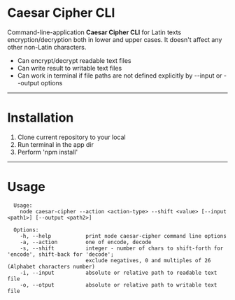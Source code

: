 # Caesar Cipher CLI

Command-line-application __Caesar Cipher CLI__ for Latin texts encryption/decryption both in lower and upper cases.
It doesn't affect any other non-Latin characters. 
* Can encrypt/decrypt readable text files
* Can write result to writable text files
* Can work in terminal if file paths are not defined explicitly by --input or --output options 

---

# Installation

1. Clone current repository to your local 
2. Run terminal in the app dir
3. Perform 'npm install' 

---

# Usage

```
  Usage: 
    node caesar-cipher --action <action-type> --shift <value> [--input <path1>] [--output <path2>]

  Options:
    -h, --help           print node caesar-cipher command line options
    -a, --action         one of encode, decode
    -s, --shift          integer - number of chars to shift-forth for 'encode', shift-back for 'decode'; 
                         exclude negatives, 0 and multiples of 26 (Alphabet characters number)
    -i, --input          absolute or relative path to readable text file
    -o, --otput          absolute or relative path to writable text file
```
